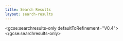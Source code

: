 ```yaml
---
title: Search Results
layout: search-results
---
```

<script>
    (function() {
        var cx = '{{site.data.istio.search_engine_id}}';
        var gcse = document.createElement('script');
        gcse.type = 'text/javascript';
        gcse.async = true;
        gcse.src = 'https://cse.google.com/cse.js?cx=' + cx;
        var s = document.getElementsByTagName('script')[0];
        s.parentNode.insertBefore(gcse, s);
    })();
</script>

<!-- These styles fix CSE and Bootstrap 3 conflict -->
<style type="text/css">
    .reset-box-sizing, .reset-box-sizing *, .reset-box-sizing *:before, .reset-box-sizing *:after,  .gsc-inline-block
    {
        -webkit-box-sizing: content-box;
        -moz-box-sizing: content-box;
        box-sizing: content-box;
    }
    input.gsc-input, .gsc-input-box, .gsc-input-box-hover, .gsc-input-box-focus, .gsc-search-button
    {
        box-sizing: content-box;
        line-height: normal;
    }
</style>

<gcse:searchresults-only defaultToRefinement="V0.4"></gcse:searchresults-only>
